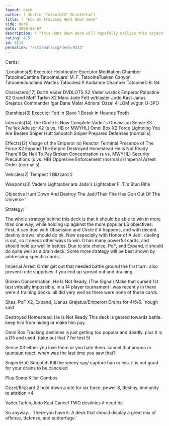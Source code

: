 ```yaml
---
layout: deck
author: ! Justin "futbolb13" Brinkerhoff
title: ! "Foo on tracking Hunt Down deck"
side: Dark
date: 2000-08-07
description: ! "This Hunt Down deck will hopefully utilize this objective's strong points, while skirting its weak points with other strong ways to win.  Also it contains the means to take down most of the popular LS decks (especially objectives) around."
rating: 4.5
id: 9213
permalink: "/starwarsccg/deck/9213"
---
```

Cards: 

'Locations(8)
Executor Holotheater
Executor Meditation Chamber
TatooineCantina
TatooineLars' M. F.
TatooineTusken Canyon
TatooineJundland Wastes
TatooineJ.P.Audiance Chamber
TatooineD.B. 94

Characters(17)
Darth Vader
DVDLOTS X2
Vader w/stick
Emperor Palpatine X2
Grand Moff Tarkin X2
Mara Jade
Fett w/blaster
Jodo Kast
Janus Grejatus
Commander Igar
Bane Malar
Admiral Ozzel
4-LOM w/gun
U-3PO

Starships(3)
Executor
Fett in Slave 1
Bossk in Hounds Tooth

Interupts(14)
The Circle is Now Complete
Vader's Obsession
Sense X3
Twi'lek Advisor X2 (s vs. HB or MWYHL)
Omni Box X2
Force Lightning
You Are Beaten Sniper
Hutt Smootch
Sniper
Prepared Defenses (normal s)

Effects(12)
Visage of the Emperor (s)
Reactor Terminal
Presence of The Force X2
Expand The Empire
Destroyed Homestead
He Is Not Ready
There'll Be Hell To Pay
Broken Concentration (s vs. MWYHL)
Security Precautions (s vs. HB)
Oppresive Enforcement (normal s)
Imperial Arrest Order (normal s)


Vehicles(2)
Tempest 1
Blizzard 2

Weapons(3)
Vaders Lightsaber
ara Jade's Lightsaber
F. T.'s Stun Rifle

Objective
Hunt Down And Destroy The Jedi/Their Fire Has Gon Out Of The Universe
'

Strategy: '

The whole strategy behind this deck is that it should be able to win in more than one way, while holding up against the more popular LS objectives.  First, it can duel with Obsession and Circle if it happens, and with decent destiny draws, should do ok.  Now especially with Honor of A Jedi, dueling is out, so it needs other ways to win.	It has many powerful cards, and should hold up well in battles.  Due to site choice, PoF, and Expand, it should do quite well as a drain deck.	Some more strategy will be best shown by addressing specific cards...

Imperial Arrest Order get out that needed battle ground the first turn.  also prevent rude supprises if you end up spread out and draining.

Broken Concentration, He Is Not Ready, (The Signal) Make that cursed 1st test virtually impossible.  in a 14 player tournament i was recently in there were 4 training decks.	all did very well as there were none of these cards.

Sites, PoF X2, Expand, (Janus Grejatus/Emperor) Drains for 4/5/6.  'nough said

Destroyed Homestead, He Is Not Ready This deck is geared towards battle.  keep him from hiding or make him pay.

Omni Box Tracking destinies is just getting too popular and deadly.  plus it is a D5 and used. (take out that 7 for test 5)

Sense X3  either you love them or you hate them. cancel that arcona or tauntaun react.  when was the last time you saw that?

Sniper/Hutt Smootch Kill the weeny spy/ capture han or leia.  it is not good for your drains to be canceled

Plus Some Killer Combos

Ozzel/Blizzard 2 hold down a site for six force. power 8, destiny, immunity to attrition <4

Vader,Tarkin,Jodo Kast Cancel TWO destinies if need be

So anyway... There you have it.  A deck that should display a great mix of offense, defense, and subterfuge.'
